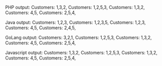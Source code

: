 <p>
PHP output:
Customers: 1,3,2,
Customers: 1,2,5,3,
Customers: 1,3,2,
Customers: 4,5,
Customers: 2,5,4,

Java output:
Customers: 1,2,3,
Customers: 1,2,3,5,
Customers: 1,2,3,
Customers: 4,5,
Customers: 2,4,5,

GoLang output:
Customers: 3,2,1,
Customers: 1,2,5,3,
Customers: 1,3,2,
Customers: 4,5,
Customers: 2,5,4,

Javascript output:
Customers: 1,3,2,
Customers: 1,2,5,3,
Customers: 1,3,2,
Customers: 4,5,
Customers: 2,5,4,
</p>
